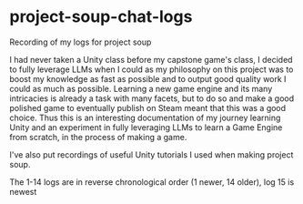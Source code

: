 # project-soup-chat-logs
Recording of my logs for project soup

I had never taken a Unity class before my capstone game's class, I decided to fully leverage LLMs when I could as my philosophy on this project was to boost my knowledge as fast as possible and to output good quality work I could as much as possible. Learning a new game engine and its many intricacies is already a task with many facets, but to do so and make a good polished game to eventually publish on Steam meant that this was a good choice. Thus this is an interesting documentation of my journey learning Unity and an experiment in fully leveraging LLMs to learn a Game Engine from scratch, in the process of making a game.

I've also put recordings of useful Unity tutorials I used when making project soup.

The 1-14 logs are in reverse chronological order (1 newer, 14 older), log 15 is newest